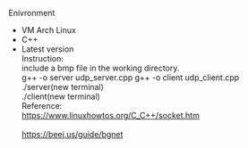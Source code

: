 
Enivronment
- VM Arch Linux
- C++
- Latest version
\
Instruction:\
include a bmp file in the working directory.\
g++ -o server udp_server.cpp
g++ -o client udp_client.cpp\
./server(new terminal)\
./client(new terminal)\
Reference:\
https://www.linuxhowtos.org/C_C++/socket.htm  
\
https://beej.us/guide/bgnet

